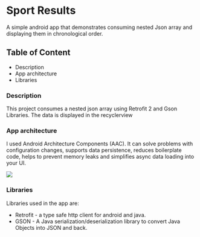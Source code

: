 # Sport Results
A simple android app that demonstrates consuming nested Json array and displaying them in chronological order.

## Table of Content
- Description
- App architecture
- Libraries

### Description

This project consumes a nested json array using Retrofit 2 and Gson Libraries. The data is displayed in the recyclerview 

### App architecture

I used Android Architecture Components (AAC). It can solve problems with configuration changes, supports data persistence, reduces boilerplate code, helps to prevent memory leaks and simplifies async data loading into your UI.

![](images/device-2021-01-31-153931.png)

### Libraries

Libraries used in the app are:

  - Retrofit - a type safe http client for android and java.
  - GSON - A Java serialization/deserialization library to convert Java Objects into JSON and back.
